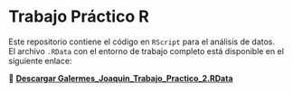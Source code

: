 # Trabajo Práctico R

Este repositorio contiene el código en `RScript` para el análisis de datos.  
El archivo `.RData` con el entorno de trabajo completo está disponible en el siguiente enlace:  

🔗 **[Descargar Galermes_Joaquin_Trabajo_Practico_2.RData](https://drive.google.com/file/d/1-HmkqE3jMhsQ3f7tEyqUg67kVtRkj_eQ/view?usp=sharing)**
